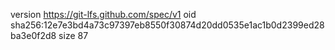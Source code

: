 version https://git-lfs.github.com/spec/v1
oid sha256:12e7e3bd4a73c97397eb8550f30874d20dd0535e1ac1b0d2399ed28ba3e0f2d8
size 87
